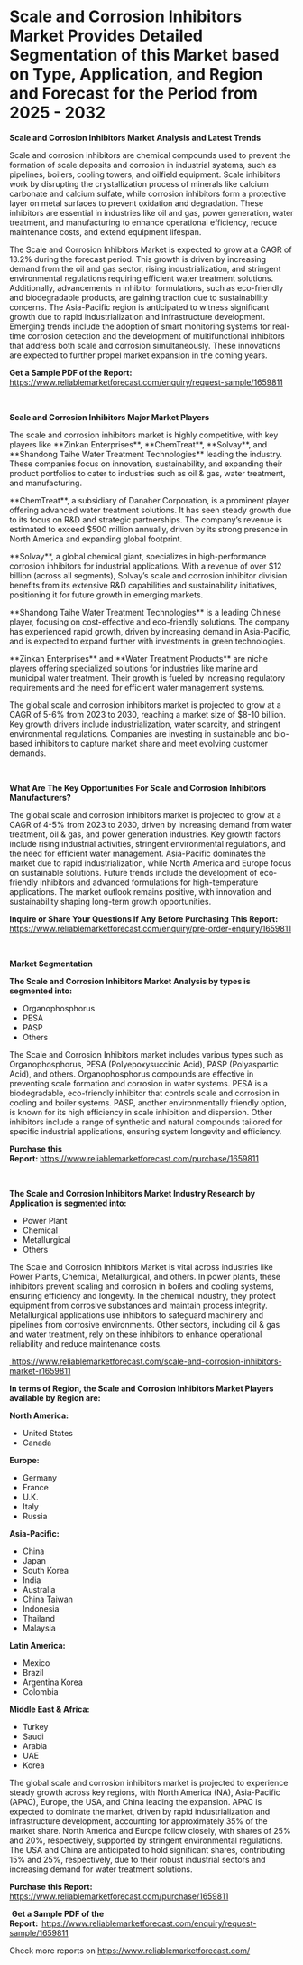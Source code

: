 <p><h1>Scale and Corrosion Inhibitors Market Provides Detailed Segmentation of this Market based on Type, Application, and Region and Forecast for the Period from 2025 - 2032</h1></p><p><strong>Scale and Corrosion Inhibitors Market Analysis and Latest Trends</strong></p>
<p><p>Scale and corrosion inhibitors are chemical compounds used to prevent the formation of scale deposits and corrosion in industrial systems, such as pipelines, boilers, cooling towers, and oilfield equipment. Scale inhibitors work by disrupting the crystallization process of minerals like calcium carbonate and calcium sulfate, while corrosion inhibitors form a protective layer on metal surfaces to prevent oxidation and degradation. These inhibitors are essential in industries like oil and gas, power generation, water treatment, and manufacturing to enhance operational efficiency, reduce maintenance costs, and extend equipment lifespan.</p><p>The Scale and Corrosion Inhibitors Market is expected to grow at a CAGR of 13.2% during the forecast period. This growth is driven by increasing demand from the oil and gas sector, rising industrialization, and stringent environmental regulations requiring efficient water treatment solutions. Additionally, advancements in inhibitor formulations, such as eco-friendly and biodegradable products, are gaining traction due to sustainability concerns. The Asia-Pacific region is anticipated to witness significant growth due to rapid industrialization and infrastructure development. Emerging trends include the adoption of smart monitoring systems for real-time corrosion detection and the development of multifunctional inhibitors that address both scale and corrosion simultaneously. These innovations are expected to further propel market expansion in the coming years.</p></p>
<p><strong>Get a Sample PDF of the Report:&nbsp;</strong> <a href="https://www.reliablemarketforecast.com/enquiry/request-sample/1659811?utm_campaign=2117&utm_medium=2&utm_source=Github&utm_content=ia&utm_term=26012025&utm_id=scale-and-corrosion-inhibitors">https://www.reliablemarketforecast.com/enquiry/request-sample/1659811</a></p>
<p>&nbsp;</p>
<p><strong>Scale and Corrosion Inhibitors Major Market Players</strong></p>
<p><p>The scale and corrosion inhibitors market is highly competitive, with key players like **Zinkan Enterprises**, **ChemTreat**, **Solvay**, and **Shandong Taihe Water Treatment Technologies** leading the industry. These companies focus on innovation, sustainability, and expanding their product portfolios to cater to industries such as oil & gas, water treatment, and manufacturing.</p><p>**ChemTreat**, a subsidiary of Danaher Corporation, is a prominent player offering advanced water treatment solutions. It has seen steady growth due to its focus on R&D and strategic partnerships. The company’s revenue is estimated to exceed $500 million annually, driven by its strong presence in North America and expanding global footprint.</p><p>**Solvay**, a global chemical giant, specializes in high-performance corrosion inhibitors for industrial applications. With a revenue of over $12 billion (across all segments), Solvay’s scale and corrosion inhibitor division benefits from its extensive R&D capabilities and sustainability initiatives, positioning it for future growth in emerging markets.</p><p>**Shandong Taihe Water Treatment Technologies** is a leading Chinese player, focusing on cost-effective and eco-friendly solutions. The company has experienced rapid growth, driven by increasing demand in Asia-Pacific, and is expected to expand further with investments in green technologies.</p><p>**Zinkan Enterprises** and **Water Treatment Products** are niche players offering specialized solutions for industries like marine and municipal water treatment. Their growth is fueled by increasing regulatory requirements and the need for efficient water management systems.</p><p>The global scale and corrosion inhibitors market is projected to grow at a CAGR of 5-6% from 2023 to 2030, reaching a market size of $8-10 billion. Key growth drivers include industrialization, water scarcity, and stringent environmental regulations. Companies are investing in sustainable and bio-based inhibitors to capture market share and meet evolving customer demands.</p></p>
<p>&nbsp;</p>
<p><strong>What Are The Key Opportunities For Scale and Corrosion Inhibitors Manufacturers?</strong></p>
<p><p>The global scale and corrosion inhibitors market is projected to grow at a CAGR of 4-5% from 2023 to 2030, driven by increasing demand from water treatment, oil & gas, and power generation industries. Key growth factors include rising industrial activities, stringent environmental regulations, and the need for efficient water management. Asia-Pacific dominates the market due to rapid industrialization, while North America and Europe focus on sustainable solutions. Future trends include the development of eco-friendly inhibitors and advanced formulations for high-temperature applications. The market outlook remains positive, with innovation and sustainability shaping long-term growth opportunities.</p></p>
<p><strong>Inquire or Share Your Questions If Any Before Purchasing This Report:</strong> <a href="https://www.reliablemarketforecast.com/enquiry/pre-order-enquiry/1659811?utm_campaign=2117&utm_medium=2&utm_source=Github&utm_content=ia&utm_term=26012025&utm_id=scale-and-corrosion-inhibitors">https://www.reliablemarketforecast.com/enquiry/pre-order-enquiry/1659811</a></p>
<p>&nbsp;</p>
<p><strong>Market Segmentation</strong></p>
<p><strong>The Scale and Corrosion Inhibitors Market Analysis by types is segmented into:</strong></p>
<p><ul><li>Organophosphorus</li><li>PESA</li><li>PASP</li><li>Others</li></ul></p>
<p><p>The Scale and Corrosion Inhibitors market includes various types such as Organophosphorus, PESA (Polyepoxysuccinic Acid), PASP (Polyaspartic Acid), and others. Organophosphorus compounds are effective in preventing scale formation and corrosion in water systems. PESA is a biodegradable, eco-friendly inhibitor that controls scale and corrosion in cooling and boiler systems. PASP, another environmentally friendly option, is known for its high efficiency in scale inhibition and dispersion. Other inhibitors include a range of synthetic and natural compounds tailored for specific industrial applications, ensuring system longevity and efficiency.</p></p>
<p><strong>Purchase this Report:&nbsp;</strong><a href="https://www.reliablemarketforecast.com/purchase/1659811?utm_campaign=2117&utm_medium=2&utm_source=Github&utm_content=ia&utm_term=26012025&utm_id=scale-and-corrosion-inhibitors">https://www.reliablemarketforecast.com/purchase/1659811</a></p>
<p>&nbsp;</p>
<p><strong>The Scale and Corrosion Inhibitors Market Industry Research by Application is segmented into:</strong></p>
<p><ul><li>Power Plant</li><li>Chemical</li><li>Metallurgical</li><li>Others</li></ul></p>
<p><p>The Scale and Corrosion Inhibitors Market is vital across industries like Power Plants, Chemical, Metallurgical, and others. In power plants, these inhibitors prevent scaling and corrosion in boilers and cooling systems, ensuring efficiency and longevity. In the chemical industry, they protect equipment from corrosive substances and maintain process integrity. Metallurgical applications use inhibitors to safeguard machinery and pipelines from corrosive environments. Other sectors, including oil & gas and water treatment, rely on these inhibitors to enhance operational reliability and reduce maintenance costs.</p></p>
<p><a href="https://www.reliablemarketforecast.com/scale-and-corrosion-inhibitors-market-r1659811?utm_campaign=2117&utm_medium=2&utm_source=Github&utm_content=ia&utm_term=26012025&utm_id=scale-and-corrosion-inhibitors">&nbsp;https://www.reliablemarketforecast.com/scale-and-corrosion-inhibitors-market-r1659811</a></p>
<p><strong>In terms of Region, the Scale and Corrosion Inhibitors Market Players available by Region are:</strong></p>
<p>
    <p> <strong> North America: </strong>
        <ul>
            <li>United States</li>
            <li>Canada</li>
        </ul>
        </p> 
    <p> <strong> Europe: </strong>
        <ul>
            <li>Germany</li>
            <li>France</li>
            <li>U.K.</li>
            <li>Italy</li>
            <li>Russia</li>
        </ul>
        </p> 
    <p> <strong> Asia-Pacific: </strong>
        <ul>
            <li>China</li>
            <li>Japan</li>
            <li>South Korea</li>
            <li>India</li>
            <li>Australia</li>
            <li>China Taiwan</li>
            <li>Indonesia</li>
            <li>Thailand</li>
            <li>Malaysia</li>
        </ul>
        </p> 
    <p> <strong> Latin America: </strong>
        <ul>
            <li>Mexico</li>
            <li>Brazil</li>
            <li>Argentina Korea</li>
            <li>Colombia</li>
        </ul>
        </p> 
    <p> <strong> Middle East & Africa: </strong>
        <ul>
            <li>Turkey</li>
            <li>Saudi</li>
            <li>Arabia</li>
            <li>UAE</li>
            <li>Korea</li>
        </ul>
    </p>
    </p>
<p><p>The global scale and corrosion inhibitors market is projected to experience steady growth across key regions, with North America (NA), Asia-Pacific (APAC), Europe, the USA, and China leading the expansion. APAC is expected to dominate the market, driven by rapid industrialization and infrastructure development, accounting for approximately 35% of the market share. North America and Europe follow closely, with shares of 25% and 20%, respectively, supported by stringent environmental regulations. The USA and China are anticipated to hold significant shares, contributing 15% and 25%, respectively, due to their robust industrial sectors and increasing demand for water treatment solutions.</p></p>
<p><strong>Purchase this Report: </strong><a href="https://www.reliablemarketforecast.com/purchase/1659811?utm_campaign=2117&utm_medium=2&utm_source=Github&utm_content=ia&utm_term=26012025&utm_id=scale-and-corrosion-inhibitors">https://www.reliablemarketforecast.com/purchase/1659811</a></p>
<p>&nbsp;<strong>Get a Sample PDF of the Report:&nbsp;&nbsp;</strong><a href="https://www.reliablemarketforecast.com/enquiry/request-sample/1659811?utm_campaign=2117&utm_medium=2&utm_source=Github&utm_content=ia&utm_term=26012025&utm_id=scale-and-corrosion-inhibitors">https://www.reliablemarketforecast.com/enquiry/request-sample/1659811</a></p>
<p><strong></strong></p>
<p>Check more reports on <a href="https://www.reliablemarketforecast.com/?utm_campaign=2117&utm_medium=2&utm_source=Github&utm_content=ia&utm_term=26012025&utm_id=scale-and-corrosion-inhibitors">https://www.reliablemarketforecast.com/</a></p>
